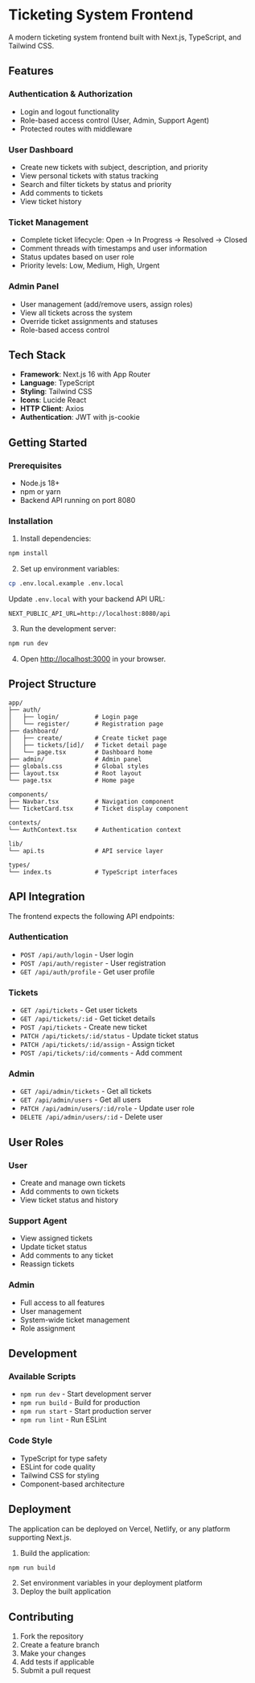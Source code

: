 # Ticketing System Frontend

A modern ticketing system frontend built with Next.js, TypeScript, and Tailwind CSS.

## Features

### Authentication & Authorization
- Login and logout functionality
- Role-based access control (User, Admin, Support Agent)
- Protected routes with middleware

### User Dashboard
- Create new tickets with subject, description, and priority
- View personal tickets with status tracking
- Search and filter tickets by status and priority
- Add comments to tickets
- View ticket history

### Ticket Management
- Complete ticket lifecycle: Open → In Progress → Resolved → Closed
- Comment threads with timestamps and user information
- Status updates based on user role
- Priority levels: Low, Medium, High, Urgent

### Admin Panel
- User management (add/remove users, assign roles)
- View all tickets across the system
- Override ticket assignments and statuses
- Role-based access control

## Tech Stack

- **Framework**: Next.js 16 with App Router
- **Language**: TypeScript
- **Styling**: Tailwind CSS
- **Icons**: Lucide React
- **HTTP Client**: Axios
- **Authentication**: JWT with js-cookie

## Getting Started

### Prerequisites

- Node.js 18+ 
- npm or yarn
- Backend API running on port 8080

### Installation

1. Install dependencies:
```bash
npm install
```

2. Set up environment variables:
```bash
cp .env.local.example .env.local
```

Update `.env.local` with your backend API URL:
```
NEXT_PUBLIC_API_URL=http://localhost:8080/api
```

3. Run the development server:
```bash
npm run dev
```

4. Open [http://localhost:3000](http://localhost:3000) in your browser.

## Project Structure

```
app/
├── auth/
│   ├── login/          # Login page
│   └── register/       # Registration page
├── dashboard/
│   ├── create/         # Create ticket page
│   ├── tickets/[id]/   # Ticket detail page
│   └── page.tsx        # Dashboard home
├── admin/              # Admin panel
├── globals.css         # Global styles
├── layout.tsx          # Root layout
└── page.tsx            # Home page

components/
├── Navbar.tsx          # Navigation component
└── TicketCard.tsx      # Ticket display component

contexts/
└── AuthContext.tsx     # Authentication context

lib/
└── api.ts              # API service layer

types/
└── index.ts            # TypeScript interfaces
```

## API Integration

The frontend expects the following API endpoints:

### Authentication
- `POST /api/auth/login` - User login
- `POST /api/auth/register` - User registration
- `GET /api/auth/profile` - Get user profile

### Tickets
- `GET /api/tickets` - Get user tickets
- `GET /api/tickets/:id` - Get ticket details
- `POST /api/tickets` - Create new ticket
- `PATCH /api/tickets/:id/status` - Update ticket status
- `PATCH /api/tickets/:id/assign` - Assign ticket
- `POST /api/tickets/:id/comments` - Add comment

### Admin
- `GET /api/admin/tickets` - Get all tickets
- `GET /api/admin/users` - Get all users
- `PATCH /api/admin/users/:id/role` - Update user role
- `DELETE /api/admin/users/:id` - Delete user

## User Roles

### User
- Create and manage own tickets
- Add comments to own tickets
- View ticket status and history

### Support Agent
- View assigned tickets
- Update ticket status
- Add comments to any ticket
- Reassign tickets

### Admin
- Full access to all features
- User management
- System-wide ticket management
- Role assignment

## Development

### Available Scripts

- `npm run dev` - Start development server
- `npm run build` - Build for production
- `npm run start` - Start production server
- `npm run lint` - Run ESLint

### Code Style

- TypeScript for type safety
- ESLint for code quality
- Tailwind CSS for styling
- Component-based architecture

## Deployment

The application can be deployed on Vercel, Netlify, or any platform supporting Next.js.

1. Build the application:
```bash
npm run build
```

2. Set environment variables in your deployment platform
3. Deploy the built application

## Contributing

1. Fork the repository
2. Create a feature branch
3. Make your changes
4. Add tests if applicable
5. Submit a pull request
